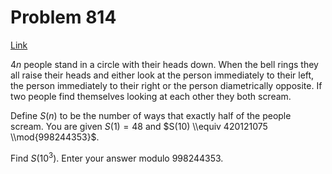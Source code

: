 # Problem 814

[Link](https://projecteuler.net/problem=814)

$4n$ people stand in a circle with their heads down. When the bell rings they all raise their heads and either look at the person immediately to their left, the person immediately to their right or the person diametrically opposite. If two people find themselves looking at each other they both scream.

Define $S(n)$ to be the number of ways that exactly half of the people scream. You are given $S(1) = 48$ and $S(10) \\equiv 420121075 \\mod{998244353}$.

Find $S(10^3)$. Enter your answer modulo $998244353$.